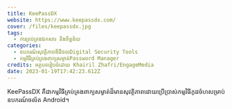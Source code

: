 ```yaml
---
title: KeePassDX
website: https://www.keepassdx.com/
cover: /files/keepassdx.jpg
tags:
  - ការគ្រប់គ្រងឯកសារ និងទិន្នន័យ
categories:
  - ឧបករណ៍សុវត្ថិភាពឌីជីថលDigital Security Tools
  - កម្មវិធីគ្រប់គ្រងពាក្យសម្ងាត់Password Manager
credits: អត្ថបទរៀបចំដោយ Khairil Zhafri/EngageMedia
date: 2023-01-19T17:42:23.612Z
---
```

KeePassDX គឺជាកម្មវិធីគ្រប់គ្រងពាក្យសម្ងាត់ដ៏មានសុវត្ថិភាពដោយប្រើប្រាស់កម្មវិធីកូដចំហសម្រាប់ឧបករណ៍ចល័ត Android។